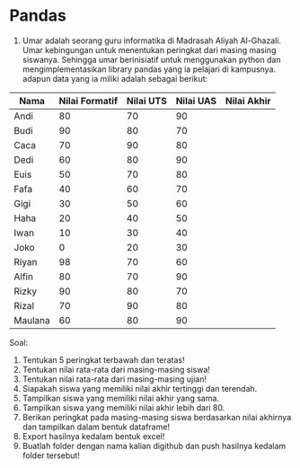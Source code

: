# Pandas

1. Umar adalah seorang guru informatika di Madrasah Aliyah Al-Ghazali. Umar kebingungan untuk menentukan peringkat dari masing masing siswanya. Sehingga umar berinisiatif untuk menggunakan python dan mengimplementasikan library pandas yang ia pelajari di kampusnya. adapun data yang ia miliki adalah sebagai berikut:

| Nama | Nilai Formatif | Nilai UTS | Nilai UAS | Nilai Akhir |
| ---- | -------------- | --------- | --------- | ----------- |
| Andi | 80 | 70 | 90 |
| Budi | 90 | 80 | 70 |
| Caca | 70 | 90 | 80 |
| Dedi | 60 | 80 | 90 |
| Euis | 50 | 70 | 80 |
| Fafa | 40 | 60 | 70 |
| Gigi | 30 | 50 | 60 |
| Haha | 20 | 40 | 50 |
| Iwan | 10 | 30 | 40 |
| Joko | 0 | 20 | 30 |
| Riyan | 98 | 70 | 60 |
| Alfin | 80 | 70 | 90 |
| Rizky | 90 | 80 | 70 |
| Rizal | 70 | 90 | 80 |
| Maulana | 60 | 80 | 90 |


Soal:

1. Tentukan 5 peringkat terbawah dan teratas!
2. Tentukan nilai rata-rata dari masing-masing siswa!
3. Tentukan nilai rata-rata dari masing-masing ujian!
5. Siapakah siswa yang memiliki nilai akhir tertinggi dan terendah.
6. Tampilkan siswa yang memiliki nilai akhir yang sama.
7. Tampilkan siswa yang memiliki nilai akhir lebih dari 80.
8. Berikan peringkat pada masing-masing siswa berdasarkan nilai akhirnya dan tampilkan dalam bentuk dataframe!
9. Export hasilnya kedalam bentuk excel!
10. Buatlah folder dengan nama kalian digithub dan push hasilnya kedalam folder tersebut!

